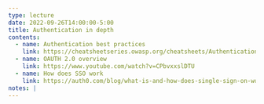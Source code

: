 ```yaml
---
type: lecture
date: 2022-09-26T14:00:00-5:00
title: Authentication in depth
contents:
  - name: Authentication best practices
    link: https://cheatsheetseries.owasp.org/cheatsheets/Authentication_Cheat_Sheet.html
  - name: OAUTH 2.0 overview
    link: https://www.youtube.com/watch?v=CPbvxxslDTU
  - name: How does SSO work
    link: https://auth0.com/blog/what-is-and-how-does-single-sign-on-work/
notes: |
---
```

